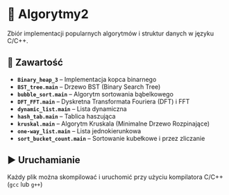 # 📌 Algorytmy2  

Zbiór implementacji popularnych algorytmów i struktur danych w języku C/C++.  

## 📂 Zawartość  

- **`Binary_heap_3`** – Implementacja kopca binarnego  
- **`BST_tree.main`** – Drzewo BST (Binary Search Tree)  
- **`bubble_sort.main`** – Algorytm sortowania bąbelkowego  
- **`DFT_FFT.main`** – Dyskretna Transformata Fouriera (DFT) i FFT  
- **`dynamic_list.main`** – Lista dynamiczna  
- **`hash_tab.main`** – Tablica haszująca  
- **`kruskal.main`** – Algorytm Kruskala (Minimalne Drzewo Rozpinające)  
- **`one-way_list.main`** – Lista jednokierunkowa  
- **`sort_bucket_count.main`** – Sortowanie kubełkowe i przez zliczanie  

## ▶️ Uruchamianie  

Każdy plik można skompilować i uruchomić przy użyciu kompilatora C/C++ (`gcc` lub `g++`)
